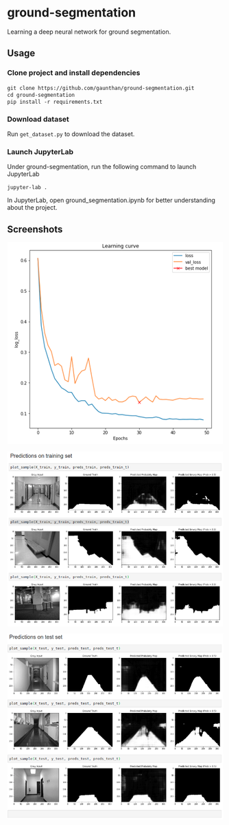 # ground-segmentation
Learning a deep neural network for ground segmentation.

## Usage
### Clone project and install dependencies

```
git clone https://github.com/gaunthan/ground-segmentation.git
cd ground-segmentation
pip install -r requirements.txt
```

### Download dataset
Run `get_dataset.py` to download the dataset.

### Launch JupyterLab
Under ground-segmentation, run the following command to launch JupyterLab

```
jupyter-lab .
```

In JupyterLab, open ground_segmentation.ipynb for better understanding about the project.


## Screenshots

![](./screenshot/learning-curve.png)

![](./screenshot/predictions-on-training-set.png)

![](./screenshot/predictions-on-test-set.png)
